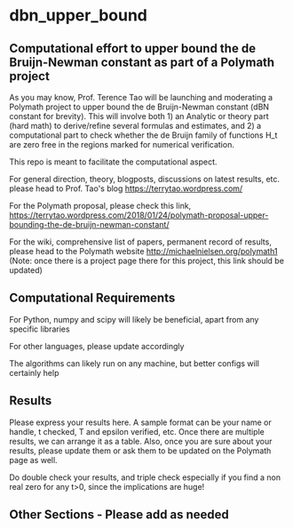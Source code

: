 # dbn_upper_bound
Computational effort to upper bound the de Bruijn-Newman constant as part of a Polymath project
-----------------------------------------------------------------------------------------------

As you may know, Prof. Terence Tao will be launching and moderating a Polymath project to upper bound the de Bruijn-Newman constant (dBN constant for brevity). This will involve both 1) an Analytic or theory part (hard math) to derive/refine several formulas and estimates, and 2) a computational part to check whether the de Bruijn family of functions H_t are zero free in the regions marked for numerical verification.

This repo is meant to facilitate the computational aspect.

For general direction, theory, blogposts, discussions on latest results, etc. please head to Prof. Tao's blog
https://terrytao.wordpress.com/


For the Polymath proposal, please check this link,
https://terrytao.wordpress.com/2018/01/24/polymath-proposal-upper-bounding-the-de-bruijn-newman-constant/


For the wiki, comprehensive list of papers, permanent record of results, please head to the Polymath website
http://michaelnielsen.org/polymath1
(Note: once there is a project page there for this project, this link should be updated)


Computational Requirements
--------------------------------------------------------------------------------------------
For Python, numpy and scipy will likely be beneficial, apart from any specific libraries

For other languages, please update accordingly

The algorithms can likely run on any machine, but better configs will certainly help

Results
---------------------------------------------------------------------------------------------
Please express your results here. A sample format can be your name or handle, t checked, T and epsilon verified, etc. Once there are multiple results, we can arrange it as a table. Also, once you are sure about your results, please update them or ask them to be updated on the Polymath page as well.

Do double check your results, and triple check especially if you find a non real zero for any t>0, since the implications are huge! 


Other Sections - Please add as needed
---------------------------------------------------------------------------------------------
